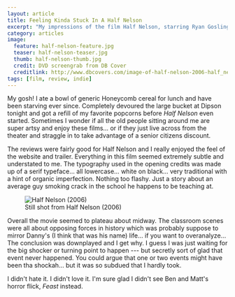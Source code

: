 ```yaml
---
layout: article
title: Feeling Kinda Stuck In A Half Nelson
excerpt: "My impressions of the film Half Nelson, starring Ryan Gosling."
category: articles
image: 
  feature: half-nelson-feature.jpg
  teaser: half-nelson-teaser.jpg
  thumb: half-nelson-thumb.jpg
  credit: DVD screengrab from DB Cover
  creditlink: http://www.dbcovers.com/image-of-half-nelson-2006-half_nelson_2006_1
tags: [film, review, indie]
---
```


My gosh! I ate a bowl of generic Honeycomb cereal for lunch and have been starving ever since. Completely devoured the large bucket at Dipson tonight and got a refill of my favorite popcorns before *Half Nelson* even started. Sometimes I wonder if all the old people sitting around me are super artsy and enjoy these films… or if they just live across from the theater and straggle in to take advantage of a senior citizens discount.

The reviews were fairly good for Half Nelson and I really enjoyed the feel of the website and trailer. Everything in this film seemed extremely subtle and understated to me. The typography used in the opening credits was made up of a serif typeface… all lowercase… white on black… very traditional with a hint of organic imperfection. Nothing too flashy. Just a story about an average guy smoking crack in the school he happens to be teaching at.

<figure class="large">
	<img src="{{ site.url }}/images/600full-half-nelson-screenshot.jpg" alt="Half Nelson (2006)" />
	<figcaption>Still shot from Half Nelson (2006)</figcaption>
</figure>

Overall the movie seemed to plateau about midway. The classroom scenes were all about opposing forces in history which was probably suppose to mirror Danny's (I think that was his name) life… if you want to overanalyze… The conclusion was downplayed and I get why. I guess I was just waiting for the big shocker or turning point to happen --- but secretly sort of glad that event never happened. You could argue that one or two events might have been tha shockah… but it was so subdued that I hardly took.

I didn't hate it. I didn't love it. I'm sure glad I didn't see Ben and Matt's horror flick, *Feast* instead.